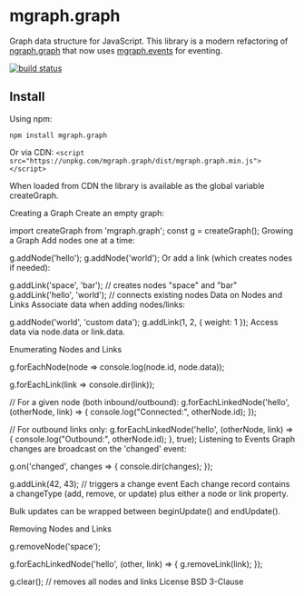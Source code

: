 # mgraph.graph

Graph data structure for JavaScript. This library is a modern refactoring of [ngraph.graph](https://github.com/anvaka/ngraph.graph) that now uses [mgraph.events](https://www.npmjs.com/package/mgraph.events) for eventing.

[![build status](https://img.shields.io/travis/mfeldman143/mgraph.graph.svg)](https://travis-ci.org/mfeldman143/mgraph.graph)

## Install

Using npm:

```npm install mgraph.graph```

Or via CDN:
```<script src="https://unpkg.com/mgraph.graph/dist/mgraph.graph.min.js"></script>```

When loaded from CDN the library is available as the global variable createGraph.

Creating a Graph
Create an empty graph:

import createGraph from 'mgraph.graph';
const g = createGraph();
Growing a Graph
Add nodes one at a time:

g.addNode('hello');
g.addNode('world');
Or add a link (which creates nodes if needed):

g.addLink('space', 'bar'); // creates nodes "space" and "bar"
g.addLink('hello', 'world'); // connects existing nodes
Data on Nodes and Links
Associate data when adding nodes/links:

g.addNode('world', 'custom data');
g.addLink(1, 2, { weight: 1 });
Access data via node.data or link.data.

Enumerating Nodes and Links

g.forEachNode(node => console.log(node.id, node.data));

g.forEachLink(link => console.dir(link));

// For a given node (both inbound/outbound):
g.forEachLinkedNode('hello', (otherNode, link) => {
  console.log("Connected:", otherNode.id);
});

// For outbound links only:
g.forEachLinkedNode('hello', (otherNode, link) => {
  console.log("Outbound:", otherNode.id);
}, true);
Listening to Events
Graph changes are broadcast on the 'changed' event:

g.on('changed', changes => {
  console.dir(changes);
});

g.addLink(42, 43); // triggers a change event
Each change record contains a changeType (add, remove, or update) plus either a node or link property.

Bulk updates can be wrapped between beginUpdate() and endUpdate().

Removing Nodes and Links

g.removeNode('space');

g.forEachLinkedNode('hello', (other, link) => {
  g.removeLink(link);
});

g.clear(); // removes all nodes and links
License
BSD 3-Clause